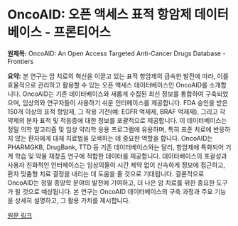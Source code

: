 # OncoAID: 오픈 액세스 표적 항암제 데이터베이스 - 프론티어스

**원제목:** OncoAID: An Open Access Targeted Anti-Cancer Drugs Database - Frontiers

**요약:** 본 연구는 암 치료의 혁신을 이끌고 있는 표적 항암제의 급속한 발전에 따라, 이를 효율적으로 관리하고 활용할 수 있는 오픈 액세스 데이터베이스인 OncoAID를 소개합니다.  OncoAID는 기존 데이터베이스와 새롭게 수집된 최신 정보를 통합하여 구축되었으며,  임상의와 연구자들이 사용하기 쉬운 인터페이스를 제공합니다.  FDA 승인을 받은 150개 이상의 표적 항암제, 그 작용 기전(예: EGFR 억제제, BRAF 억제제), 그리고 각 약제의 분자 표적 및 적응증에 대한 정보를 포괄적으로 제공합니다.  이 데이터베이스는 정밀 의학 알고리즘 및 임상 약리학 응용 프로그램에 유용하며, 특히 표준 치료에 반응하지 않는 환자에게 대체 치료법을 모색하는 데 중요한 역할을 합니다.  OncoAID는  PHARMGKB, DrugBank, TTD 등 기존 데이터베이스와는 달리,  항암제에 특화되어  기계 학습 및 약물 재창출 연구에 적합한 데이터를 제공합니다.  데이터베이스의 포괄성과 사용자 친화적인 인터페이스는 임상의들이 시간 제약 없이 신속하게 정보에 접근하고, 환자 맞춤형 치료 결정을 내리는 데 도움을 줄 것으로 기대됩니다.  결론적으로 OncoAID는 정밀 종양학 분야의 발전에 기여하고,  더 나은 암 치료를 위한 중요한 도구가 될 것으로 예상됩니다.  본 연구는 OncoAID 데이터베이스의 구축 과정과 주요 기능을 상세히 설명하고, 그 활용 가치를 제시합니다.

[원문 링크](https://www.frontiersin.org/journals/pharmacology/articles/10.3389/fphar.2025.1588191/full)
